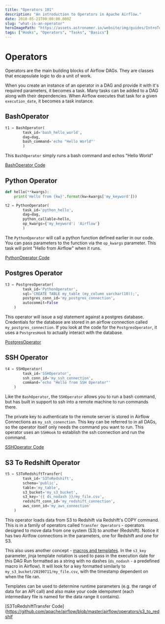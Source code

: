```yaml
---
title: "Operators 101"
description: "An introduction to Operators in Apache Airflow."
date: 2018-05-21T00:00:00.000Z
slug: "what-is-an-operator"
heroImagePath: "https://assets.astronomer.io/website/img/guides/IntroToDAG_preview.png"
tags: ["Hooks", "Operators", "Tasks", "Basics"]
---
```


# Operators

Operators are the main building blocks of Airflow DAGs. They are classes that encapsulate logic to do a unit of work.

When you create an instance of an operator in a DAG and provide it with it's required parameters, it becomes a task. Many tasks can be added to a DAG along with their dependencies. When Airflow executes that task for a given `execution_date`, it becomes a task instance.


## BashOperator
```Python
t1 = BashOperator(
        task_id='bash_hello_world',
        dag=dag,
        bash_command='echo "Hello World"'
        )
```
This `BashOperator` simply runs a bash command and echos "Hello World"

[BashOperator Code](https://github.com/apache/airflow/blob/master/airflow/operators/bash_operator.py)

## Python Operator
```python
def hello(**kwargs):
    print('Hello from {kw}'.format(kw=kwargs['my_keyword']))

t2 = PythonOperator(
        task_id='python_hello',
        dag=dag,
        python_callable=hello,
        op_kwargs={'my_keyword': 'Airflow'}
        )
```
The `PythonOperator` will call a python function defined earlier in our code. You can pass parameters to the function via the `op_kwargs` parameter. This task will print "Hello from Airflow" when it runs.

[PythonOperator Code](https://github.com/apache/airflow/blob/master/airflow/operators/python_operator.py)
## Postgres Operator
```python
t3 = PostgresOperator(
        task_id='PythonOperator',
        sql='CREATE TABLE my_table (my_column varchar(10));',
        postgres_conn_id='my_postgres_connection',
        autocommit=False
    )
```
This operator will issue a sql statement against a postgres database. Credentials for the database are stored in an airflow connection called `my_postgres_connection`. If you look at the code for the `PostgresOperator`, it uses a `PostgresHook` to actually interact with the database.

[PostgresOperator](https://github.com/apache/airflow/blob/master/airflow/operators/postgres_operator.py)
## SSH Operator
```python
t4 = SSHOperator(
        task_id='SSHOperator',
        ssh_conn_id='my_ssh_connection',
        command='echo "Hello from SSH Operator"'
    )
```
Like the `BashOperator`, the `SSHOperator` allows you to run a bash command, but has built in support to ssh into a remote machine to run commands there.

The private key to authenticate to the remote server is stored in Airflow Connections as `my_ssh_conenction`. This key can be referred to in all DAGs, so the operator itself only needs the command you want to run. This operator uses an `SSHHook` to establish the ssh connection and run the command.

[SSHOperator Code](https://github.com/apache/airflow/blob/master/airflow/contrib/operators/ssh_operator.py)
## S3 To Redshift Operator
```python
t5 = S3ToRedshiftTransfer(
        task_id='S3ToRedshift',
        schema='public',
        table='my_table',
        s3_bucket='my_s3_bucket',
        s3_key='{{ ds_nodash }}/my_file.csv',
        redshift_conn_id='my_redshift_connection',
        aws_conn_id='my_aws_connection'
    )
```
This operator loads data from S3 to Redshift via Redshift's COPY command. This is in a family of operators called `Transfer Operators` - operators designed to move data from one system (S3) to another (Redshift). Notice it has two Airlfow connections in the parameters, one for Redshift and one for S3.

This also uses another concept - [macros and templates](https://www.astronomer.io/guides/templating/). In the `s3_key` parameter, jinja template notation is used to pass in the execution date for this DAG Run formatted as a string with no dashes (`ds_nodash` - a predefined macro in Airflow). It will look for a key formatted similarly to `my_s3_bucket/20190711/my_file.csv`, with the timestamp dependent on when the file ran. 

 Templates can be used to determine runtime parameters (e.g. the range of data for an API call) and also make your code idempotent (each intermediary file is named for the data range it contains).

[S3ToRedshiftTransfer Code](https://github.com/apache/airflow/blob/master/airflow/operators/s3_to_redshif

